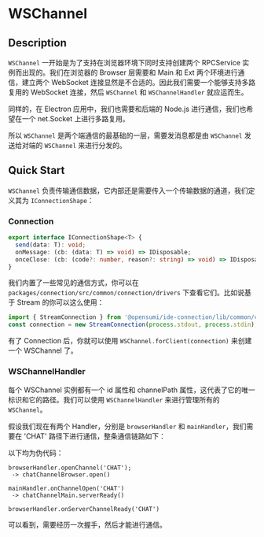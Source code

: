 # WSChannel

## Description

`WSChannel` 一开始是为了支持在浏览器环境下同时支持创建两个 RPCService 实例而出现的。我们在浏览器的 Browser 层需要和 Main 和 Ext 两个环境进行通信，建立两个 WebSocket 连接显然是不合适的。因此我们需要一个能够支持多路复用的 WebSocket 连接，然后 `WSChannel` 和 `WSChannelHandler` 就应运而生。

同样的，在 Electron 应用中，我们也需要和后端的 Node.js 进行通信，我们也希望在一个 net.Socket 上进行多路复用。

所以 `WSChannel` 是两个端通信的最基础的一层，需要发消息都是由 `WSChannel` 发送给对端的 `WSChannel` 来进行分发的。

## Quick Start

`WSChannel` 负责传输通信数据，它内部还是需要传入一个传输数据的通道，我们定义其为 `IConnectionShape`：

### Connection

```ts
export interface IConnectionShape<T> {
  send(data: T): void;
  onMessage: (cb: (data: T) => void) => IDisposable;
  onceClose: (cb: (code?: number, reason?: string) => void) => IDisposable;
}
```

我们内置了一些常见的通信方式，你可以在 `packages/connection/src/common/connection/drivers` 下查看它们。比如说基于 Stream 的你可以这么使用：

```ts
import { StreamConnection } from '@opensumi/ide-connection/lib/common/connection/drivers';
const connection = new StreamConnection(process.stdout, process.stdin);
```

有了 Connection 后，你就可以使用 `WSChannel.forClient(connection)` 来创建一个 WSChannel 了。

### WSChannelHandler

每个 WSChannel 实例都有一个 id 属性和 channelPath 属性，这代表了它的唯一标识和它的路径。我们可以使用 `WSChannelHandler` 来进行管理所有的 `WSChannel`。

假设我们现在有两个 Handler，分别是 `browserHandler` 和 `mainHandler`，我们需要在 'CHAT' 路径下进行通信，整条通信链路如下：

以下均为伪代码：

```text
browserHandler.openChannel('CHAT');
 -> chatChannelBrowser.open()

mainHandler.onChannelOpen('CHAT')
 -> chatChannelMain.serverReady()

browserHandler.onServerChannelReady('CHAT')
```

可以看到，需要经历一次握手，然后才能进行通信。
